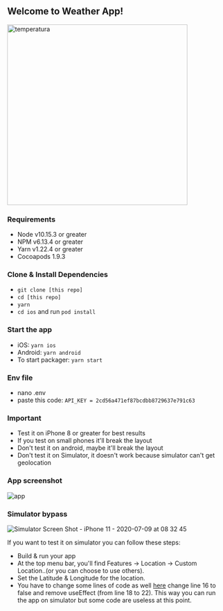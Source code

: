 ## Welcome to Weather App!
<img width="416" alt="temperatura" src="https://user-images.githubusercontent.com/19293727/86984455-0a7c5700-c165-11ea-832d-aea63c764b7d.png">

### Requirements

- Node v10.15.3 or greater
- NPM v6.13.4 or greater
- Yarn v1.22.4 or greater
- Cocoapods 1.9.3

### Clone & Install Dependencies

- `git clone [this repo]`
- `cd [this repo]`
- `yarn`
- `cd ios` and run `pod install`

### Start the app

- iOS: `yarn ios`
- Android: `yarn android`
- To start packager: `yarn start`

### Env file

- nano .env
- paste this code: `API_KEY = 2cd56a471ef87bcdbb8729637e791c63`

### Important

- Test it on iPhone 8 or greater for best results
- If you test on small phones it'll break the layout
- Don't test it on android, maybe it'll break the layout
- Don't test it on Simulator, it doesn't work because simulator can't get geolocation

### App screenshot
![app](https://user-images.githubusercontent.com/19293727/86982851-9f308600-c160-11ea-99f0-243f3b4f28d4.jpeg)


### Simulator bypass
![Simulator Screen Shot - iPhone 11 - 2020-07-09 at 08 32 45](https://user-images.githubusercontent.com/19293727/87036059-9c657d80-c1c0-11ea-83cc-706e671218e4.png)

If you want to test it on simulator you can follow these steps:
- Build & run your app
- At the top menu bar, you'll find Features -> Location -> Custom Location..(or you can choose to use others).
- Set the Latitude & Longitude for the location.
- You have to change some lines of code as well [here](https://github.com/raphaelssampaio/weather/blob/master/src/screens/main.js) change line 16 to false and remove useEffect (from line 18 to 22). This way you can run the app on simulator but some code are useless at this point.


